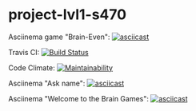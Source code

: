 # project-lvl1-s470

Asciinema game "Brain-Even":
[![asciicast](https://asciinema.org/a/FRRvZKJaJVTjqkMY65oUyaHiF.svg)](https://asciinema.org/a/FRRvZKJaJVTjqkMY65oUyaHiF)

Travis CI:
[![Build Status](https://travis-ci.org/SergeyKuleshov/project-lvl1-s470.svg?branch=master)](https://travis-ci.org/SergeyKuleshov/project-lvl1-s470)

Code Climate:
[![Maintainability](https://api.codeclimate.com/v1/badges/3f85b51a466809e77b27/maintainability)](https://codeclimate.com/github/SergeyKuleshov/project-lvl1-s470/maintainability)

Asciinema "Ask name":
[![asciicast](https://asciinema.org/a/2jTYs4q4f5EHetSwR8ELDJAew.svg)](https://asciinema.org/a/2jTYs4q4f5EHetSwR8ELDJAew)

Asciinema "Welcome to the Brain Games":
[![asciicast](https://asciinema.org/a/sl3zpVFeOPfG97SbBjxFt9AOL.svg)](https://asciinema.org/a/sl3zpVFeOPfG97SbBjxFt9AOL)




